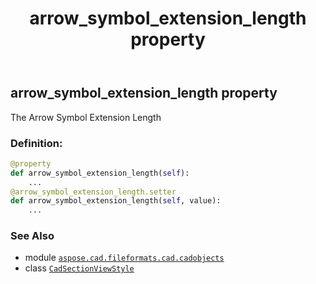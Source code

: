 ﻿---
title: arrow_symbol_extension_length property
second_title: Aspose.CAD for Python via .NET API References
description: 
type: docs
weight: 100
url: /python-net/aspose.cad.fileformats.cad.cadobjects/cadsectionviewstyle/arrow_symbol_extension_length/
is_root: false
---

## arrow_symbol_extension_length property


The Arrow Symbol Extension Length
### Definition:
```python
@property
def arrow_symbol_extension_length(self):
    ...
@arrow_symbol_extension_length.setter
def arrow_symbol_extension_length(self, value):
    ...
```

### See Also
* module [`aspose.cad.fileformats.cad.cadobjects`](../../)
* class [`CadSectionViewStyle`](/cad/python-net/aspose.cad.fileformats.cad.cadobjects/cadsectionviewstyle)
